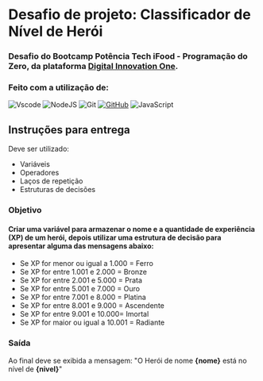 # Desafio de projeto: Classificador de Nível de Herói

### Desafio do Bootcamp Potência Tech iFood - Programação do Zero, da plataforma [Digital Innovation One](https://www.dio.me/). 
### Feito com a utilização de:
![Vscode](https://img.shields.io/badge/Vscode-007ACC?style=for-the-badge&logo=visual-studio-code&logoColor=white)
![NodeJS](https://img.shields.io/badge/node.js-6DA55F?style=for-the-badge&logo=node.js&logoColor=white)
![Git](https://img.shields.io/badge/GIT-E44C30?style=for-the-badge&logo=git&logoColor=white)
[![GitHub](https://img.shields.io/badge/GitHub-100000?style=for-the-badge&logo=github&logoColor=white)](https://github.com/julunaedu)
![JavaScript](https://img.shields.io/badge/JavaScript-F7DF1E?style=for-the-badge&logo=javascript&logoColor=black)

## Instruções para entrega
Deve ser utilizado:
- Variáveis
- Operadores
- Laços de repetição
- Estruturas de decisões

### Objetivo
#### Criar uma variável para armazenar o nome e a quantidade de experiência (XP) de um herói, depois utilizar uma estrutura de decisão para apresentar alguma das mensagens abaixo:
- Se XP for menor ou igual a 1.000 = Ferro
- Se XP for entre 1.001 e 2.000 = Bronze
- Se XP for entre 2.001 e 5.000 = Prata
- Se XP for entre 5.001 e 7.000 = Ouro
- Se XP for entre 7.001 e 8.000 = Platina
- Se XP for entre 8.001 e 9.000 = Ascendente
- Se XP for entre 9.001 e 10.000= Imortal
- Se XP for maior ou igual a 10.001 = Radiante

### Saída
Ao final deve se exibida a mensagem:
"O Herói de nome **{nome}** está no nível de **{nivel}**"